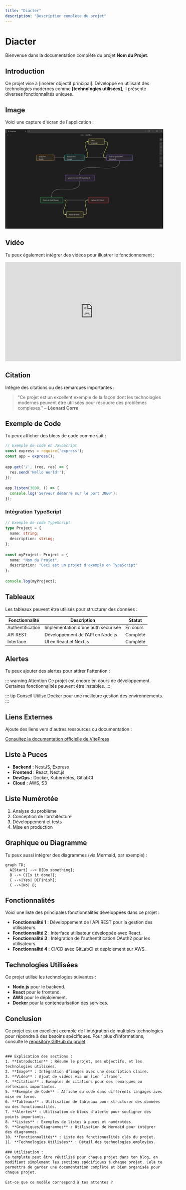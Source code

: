 ```yaml
---
title: "Diacter"
description: "Description complète du projet"
---
```


# Diacter 

Bienvenue dans la documentation complète du projet **Nom du Projet**.

## Introduction

Ce projet vise à [insérer objectif principal]. Développé en utilisant des technologies modernes comme **[technologies utilisées]**, il présente diverses fonctionnalités uniques.

## Image

Voici une capture d'écran de l'application :

![Capture d'écran du projet](/logo/bon.png)

## Vidéo

Tu peux également intégrer des vidéos pour illustrer le fonctionnement :

<iframe width="560" height="315" src="https://www.youtube.com/embed/dQw4w9WgXcQ" frameborder="0" allowfullscreen></iframe>

## Citation

Intègre des citations ou des remarques importantes :

> "Ce projet est un excellent exemple de la façon dont les technologies modernes peuvent être utilisées pour résoudre des problèmes complexes." – **Léonard Corre**

## Exemple de Code

Tu peux afficher des blocs de code comme suit :

```js
// Exemple de code en JavaScript
const express = require('express');
const app = express();

app.get('/', (req, res) => {
  res.send('Hello World!');
});

app.listen(3000, () => {
  console.log('Serveur démarré sur le port 3000');
});
```

### Intégration TypeScript

```ts
// Exemple de code TypeScript
type Project = {
  name: string;
  description: string;
};

const myProject: Project = {
  name: "Nom du Projet",
  description: "Ceci est un projet d'exemple en TypeScript"
};

console.log(myProject);
```

## Tableaux

Les tableaux peuvent être utilisés pour structurer des données :

| Fonctionnalité | Description                  | Statut       |
| -------------- | ---------------------------- | ------------ |
| Authentification | Implémentation d'une auth sécurisée | En cours     |
| API REST       | Développement de l'API en Node.js | Complété     |
| Interface      | UI en React et Next.js        | Complété     |

## Alertes

Tu peux ajouter des alertes pour attirer l'attention :

::: warning Attention
Ce projet est encore en cours de développement. Certaines fonctionnalités peuvent être instables.
:::

::: tip Conseil
Utilise Docker pour une meilleure gestion des environnements.
:::

## Liens Externes

Ajoute des liens vers d'autres ressources ou documentation :

[Consultez la documentation officielle de VitePress](https://vitepress.dev/)

## Liste à Puces

- **Backend** : NestJS, Express
- **Frontend** : React, Next.js
- **DevOps** : Docker, Kubernetes, GitlabCI
- **Cloud** : AWS, S3

## Liste Numérotée

1. Analyse du problème
2. Conception de l'architecture
3. Développement et tests
4. Mise en production

## Graphique ou Diagramme

Tu peux aussi intégrer des diagrammes (via Mermaid, par exemple) :

```mermaid
graph TD;
  A[Start] --> B[Do something];
  B --> C{Is it done?};
  C -->|Yes| D[Finish];
  C -->|No| B;
```

## Fonctionnalités

Voici une liste des principales fonctionnalités développées dans ce projet :

- **Fonctionnalité 1** : Développement de l'API REST pour la gestion des utilisateurs.
- **Fonctionnalité 2** : Interface utilisateur développée avec React.
- **Fonctionnalité 3** : Intégration de l'authentification OAuth2 pour les utilisateurs.
- **Fonctionnalité 4** : CI/CD avec GitLabCI et déploiement sur AWS.

## Technologies Utilisées

Ce projet utilise les technologies suivantes :

- **Node.js** pour le backend.
- **React** pour le frontend.
- **AWS** pour le déploiement.
- **Docker** pour la conteneurisation des services.

## Conclusion

Ce projet est un excellent exemple de l'intégration de multiples technologies pour répondre à des besoins spécifiques. Pour plus d'informations, consulte le [repository GitHub du projet](https://github.com/ton-projet).

```

### Explication des sections :
1. **Introduction** : Résume le projet, ses objectifs, et les technologies utilisées.
2. **Image** : Intégration d’images avec une description claire.
3. **Vidéo** : Ajout de vidéos via un lien `iframe`.
4. **Citation** : Exemples de citations pour des remarques ou réflexions importantes.
5. **Exemple de Code** : Affiche du code dans différents langages avec mise en forme.
6. **Tableaux** : Utilisation de tableaux pour structurer des données ou des fonctionnalités.
7. **Alertes** : Utilisation de blocs d’alerte pour souligner des points importants.
8. **Listes** : Exemples de listes à puces et numérotées.
9. **Graphiques/Diagrammes** : Utilisation de Mermaid pour intégrer des diagrammes.
10. **Fonctionnalités** : Liste des fonctionnalités clés du projet.
11. **Technologies Utilisées** : Détail des technologies employées.

### Utilisation :
Ce template peut être réutilisé pour chaque projet dans ton blog, en modifiant simplement les sections spécifiques à chaque projet. Cela te permettra de garder une documentation complète et bien organisée pour chaque projet.

Est-ce que ce modèle correspond à tes attentes ?
